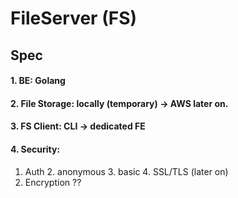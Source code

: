 # FileServer (FS)

## Spec
#### 1. BE: Golang
#### 2. File Storage: locally (temporary) -> AWS later on.
#### 3. FS Client: CLI -> dedicated FE
#### 4. Security: 
  1. Auth
     2. anonymous
     3. basic
     4. SSL/TLS (later on)
  2. Encryption ??
